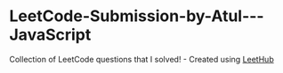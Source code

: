 # LeetCode-Submission-by-Atul---JavaScript
Collection of LeetCode questions that I solved! - Created using [LeetHub](https://github.com/QasimWani/LeetHub)
